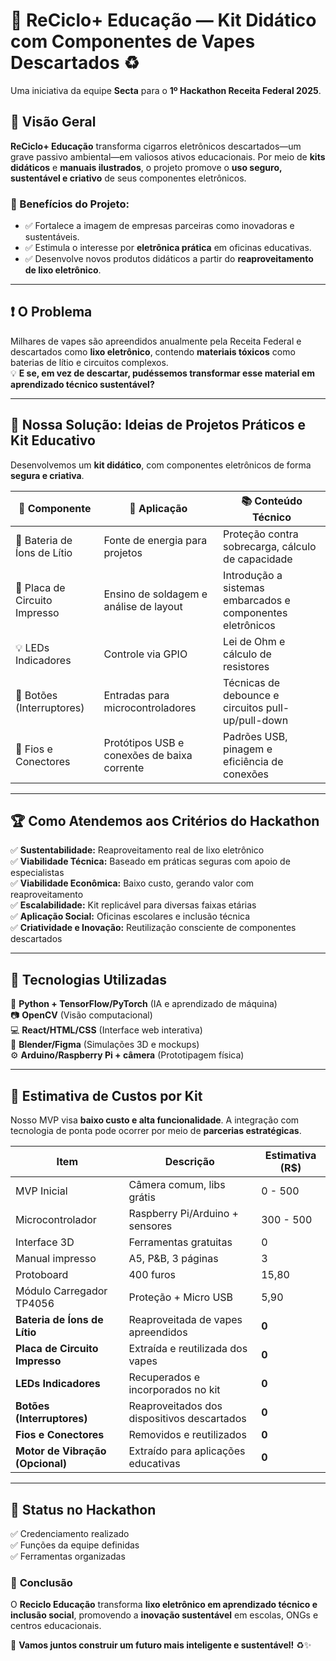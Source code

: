 # 📘 ReCiclo+ Educação — Kit Didático com Componentes de Vapes Descartados ♻️

Uma iniciativa da equipe **Secta** para o **1º Hackathon Receita Federal 2025**.

## 🚀 Visão Geral
**ReCiclo+ Educação** transforma cigarros eletrônicos descartados—um grave passivo ambiental—em valiosos ativos educacionais. Por meio de **kits didáticos** e **manuais ilustrados**, o projeto promove o **uso seguro, sustentável e criativo** de seus componentes eletrônicos.

### 🌟 Benefícios do Projeto:
- ✅ Fortalece a imagem de empresas parceiras como inovadoras e sustentáveis.  
- ✅ Estimula o interesse por **eletrônica prática** em oficinas educativas.  
- ✅ Desenvolve novos produtos didáticos a partir do **reaproveitamento de lixo eletrônico**.  

---

## ❗ O Problema
Milhares de vapes são apreendidos anualmente pela Receita Federal e descartados como **lixo eletrônico**, contendo **materiais tóxicos** como baterias de lítio e circuitos complexos.  
💡 **E se, em vez de descartar, pudéssemos transformar esse material em aprendizado técnico sustentável?**

---

## 📘 Nossa Solução: Ideias de Projetos Práticos e Kit Educativo
Desenvolvemos um **kit didático**, com componentes eletrônicos de forma **segura e criativa**.

| 🔧 Componente | 📌 Aplicação | 📚 Conteúdo Técnico |
|--------------|-------------|------------------|
| 🔋 Bateria de Íons de Lítio | Fonte de energia para projetos | Proteção contra sobrecarga, cálculo de capacidade |
| 🧠 Placa de Circuito Impresso | Ensino de soldagem e análise de layout | Introdução a sistemas embarcados e componentes eletrônicos |
| 💡 LEDs Indicadores | Controle via GPIO | Lei de Ohm e cálculo de resistores |
| 🔘 Botões (Interruptores) | Entradas para microcontroladores | Técnicas de debounce e circuitos pull-up/pull-down |
| 🔌 Fios e Conectores | Protótipos USB e conexões de baixa corrente | Padrões USB, pinagem e eficiência de conexões |

---

## 🏆 Como Atendemos aos Critérios do Hackathon
✅ **Sustentabilidade:** Reaproveitamento real de lixo eletrônico  
✅ **Viabilidade Técnica:** Baseado em práticas seguras com apoio de especialistas  
✅ **Viabilidade Econômica:** Baixo custo, gerando valor com reaproveitamento  
✅ **Escalabilidade:** Kit replicável para diversas faixas etárias  
✅ **Aplicação Social:** Oficinas escolares e inclusão técnica  
✅ **Criatividade e Inovação:** Reutilização consciente de componentes descartados  

---

## 🧰 Tecnologias Utilizadas
🚀 **Python + TensorFlow/PyTorch** (IA e aprendizado de máquina)  
📷 **OpenCV** (Visão computacional)  
💻 **React/HTML/CSS** (Interface web interativa)  
🎨 **Blender/Figma** (Simulações 3D e mockups)  
⚙️ **Arduino/Raspberry Pi + câmera** (Prototipagem física)  

---

## 💸 Estimativa de Custos por Kit
Nosso MVP visa **baixo custo e alta funcionalidade**. A integração com tecnologia de ponta pode ocorrer por meio de **parcerias estratégicas**.

| Item | Descrição | Estimativa (R$) |
|------|----------|----------------|
| MVP Inicial | Câmera comum, libs grátis | 0 - 500 |
| Microcontrolador | Raspberry Pi/Arduino + sensores | 300 - 500 |
| Interface 3D | Ferramentas gratuitas | 0 |
| Manual impresso | A5, P&B, 3 páginas | 3 |
| Protoboard | 400 furos | 15,80 |
| Módulo Carregador TP4056 | Proteção + Micro USB | 5,90 |
| **Bateria de Íons de Lítio** | Reaproveitada de vapes apreendidos | **0** |
| **Placa de Circuito Impresso** | Extraída e reutilizada dos vapes | **0** |
| **LEDs Indicadores** | Recuperados e incorporados no kit | **0** |
| **Botões (Interruptores)** | Reaproveitados dos dispositivos descartados | **0** |
| **Fios e Conectores** | Removidos e reutilizados | **0** |
| **Motor de Vibração (Opcional)** | Extraído para aplicações educativas | **0** |

---

## 📅 Status no Hackathon
✅ Credenciamento realizado  
✅ Funções da equipe definidas  
✅ Ferramentas organizadas  

### 🚀 **Conclusão**
O **Reciclo Educação** transforma **lixo eletrônico em aprendizado técnico e inclusão social**, promovendo a **inovação sustentável** em escolas, ONGs e centros educacionais.  

📢 **Vamos juntos construir um futuro mais inteligente e sustentável!** ♻️✨  
